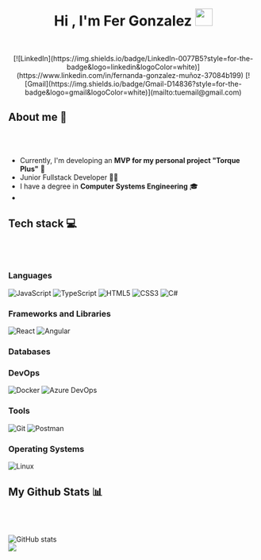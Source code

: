 <h1 align="center"><b>Hi , I'm Fer Gonzalez </b><img src="https://media.giphy.com/media/hvRJCLFzcasrR4ia7z/giphy.gif" width="35"></h1>
<br>

<p align="center"> [![LinkedIn](https://img.shields.io/badge/LinkedIn-0077B5?style=for-the-badge&logo=linkedin&logoColor=white)](https://www.linkedin.com/in/fernanda-gonzalez-muñoz-37084b199) [![Gmail](https://img.shields.io/badge/Gmail-D14836?style=for-the-badge&logo=gmail&logoColor=white)](mailto:tuemail@gmail.com) </p>


## About me 💫
<br>
<br>

- Currently, I'm developing an **MVP for my personal project "Torque Plus"** 🎯
- Junior Fullstack Developer 👩‍💻
- I have a degree in **Computer Systems Engineering** 🎓
- 

## Tech stack 💻
<br>
<br>

### Languages
![JavaScript](https://img.shields.io/badge/JavaScript-F7DF1E?style=for-the-badge&logo=javascript&logoColor=black) ![TypeScript](https://img.shields.io/badge/TypeScript-3178C6?style=for-the-badge&logo=typescript&logoColor=white) ![HTML5](https://img.shields.io/badge/HTML5-E34F26?style=for-the-badge&logo=html5&logoColor=white) ![CSS3](https://img.shields.io/badge/CSS3-1572B6?style=for-the-badge&logo=css3&logoColor=white) ![C#](https://img.shields.io/badge/C%23-239120?style=for-the-badge&logo=c-sharp&logoColor=white)

### Frameworks and Libraries
![React](https://img.shields.io/badge/React-61DAFB?style=for-the-badge&logo=react&logoColor=black) ![Angular](https://img.shields.io/badge/Angular-DD0031?style=for-the-badge&logo=angular&logoColor=white)

### Databases

### DevOps
![Docker](https://img.shields.io/badge/Docker-2496ED?style=for-the-badge&logo=docker&logoColor=white) ![Azure DevOps](https://img.shields.io/badge/Azure_DevOps-0078D7?style=for-the-badge&logo=azure-devops&logoColor=white)

### Tools
![Git](https://img.shields.io/badge/Git-F05032?style=for-the-badge&logo=git&logoColor=white) ![Postman](https://img.shields.io/badge/Postman-FF6C37?style=for-the-badge&logo=postman&logoColor=white)

### Operating Systems
![Linux](https://img.shields.io/badge/Linux-FCC624?style=for-the-badge&logo=linux&logoColor=black)

## My Github Stats 📊
<br>
<br>

![GitHub stats](https://github-readme-stats.vercel.app/api?username=Keikooh&show_icons=true&count_private=true&include_all_commits=true&theme=tokyonight)<br>
<img align="center" src="https://github-readme-streak-stats.herokuapp.com/?user=Keikooh&theme=tokyonight&hide_border=true"/><br><br>
